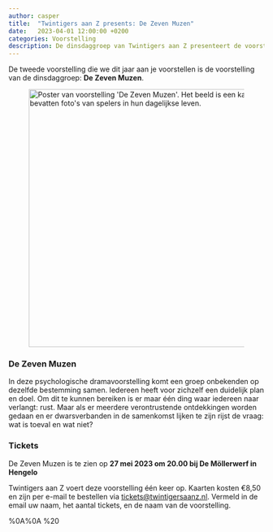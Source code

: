 ```yaml
---
author: casper
title:  "Twintigers aan Z presents: De Zeven Muzen"
date:   2023-04-01 12:00:00 +0200
categories: Voorstelling
description: De dinsdaggroep van Twintigers aan Z presenteert de voorstelling De Zeven Muzen, op 27 mei 2023 gespeeld in Hengelo.
---
```


De tweede voorstelling die we dit jaar aan je voorstellen is de voorstelling van de dinsdaggroep: **De Zeven Muzen**.

<figure class="aligncenter">
	<img src="{{"/assets/images/posters/TAZ_DeZevenMuzen.jpg" | absolute_url}}" width="800" height="508" alt="Poster van voorstelling 'De Zeven Muzen'. Het beeld is een kaartenhuis op een roze achtergrond. De speelkaarten bevatten foto's van spelers in hun dagelijkse leven." />
</figure>

<!--more-->

### De Zeven Muzen

In deze psychologische dramavoorstelling komt een groep onbekenden op dezelfde bestemming samen. Iedereen heeft voor zichzelf een duidelijk plan en doel. Om dit te kunnen bereiken is er maar één ding waar iedereen naar verlangt: rust. Maar als er meerdere verontrustende ontdekkingen worden gedaan en er dwarsverbanden in de samenkomst lijken te zijn rijst de vraag: wat is toeval en wat niet?

### Tickets

De Zeven Muzen is te zien op **27 mei 2023 om 20.00 bij De Möllerwerf in Hengelo**

Twintigers aan Z voert deze voorstelling één keer op. Kaarten kosten €8,50 en zijn per e-mail te bestellen via <a target="_blank" href="mailto:tickets@twintigersaanz.nl?subject=Bestelling De%20Zeven%20Muzen&body=Beste%20Twintigers%20aan%20Z,%0A%0AIk%20zou%20graag%20kaarten%20willen%20bestellen%20voor%20de%20voorstelling%20De%20Zeven%20Muzen.%0ANaam%20voor%20de%20reservering%3A%0AAantal%20tickets%3A%0A%0A">tickets@twintigersaanz.nl</a>. Vermeld in de email uw naam, het aantal tickets, en de naam van de voorstelling.

%0A%0A
%20
